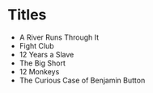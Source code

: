 # Titles

* A River Runs Through It
* Fight Club
* 12 Years a Slave
* The Big Short
* 12 Monkeys	
* The Curious Case of Benjamin Button
